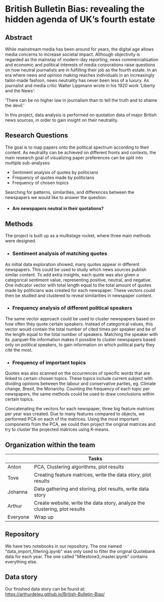 # British Bulletin Bias: revealing the hidden agenda of UK’s fourth estate

  

## Abstract

  

While mainstream media has been around for years, the digital age allows media concerns to increase societal impact. Although objectivity is regarded as the mainstay of modern-day reporting, news commercialisation and economic and political interests of media corporations raise questions on how neutral journalists are in fulfilling their job as the fourth estate. In an era where news and opinion making reaches individuals in an increasingly tailor-made fashion, news neutrality has never been less of a luxury. As journalist and media critic Walter Lippmann wrote in his 1920 work ‘Liberty and the News’: 

‘There can be no higher law in journalism than to tell the truth and to shame the devil.’

In this project, data analysis is performed on quotation data of major British news sources, in order to gain insight on their neutrality. 

## Research Questions

The goal is to map papers onto the political spectrum according to their content. As neutrality can be achieved on different fronts and contexts, the main research goal of visualizing paper preferences can be split into multiple sub-analyses:
-	Sentiment analysis of quotes by politicians
-	Frequency of quotes made by politicians
-	Frequency of chosen topics

Searching for patterns, similarities, and differences between the newspapers we would like to answer the question:
- #### Are newspapers neutral in their quotations?
  
## Methods

The project is built up as a multistage rocket, where three main methods were designed.

- ### Sentiment analysis of matching quotes
As initial data exploration showed, many quotes appear in different newspapers. This could be used to study which news sources publish similar content. To add extra insights, each quote was also given a categorical sentiment value, representing positive, neutral, and negative. One indicator vector with total length equal to the total amount of quotes made by politicians was created for each newspaper. These vectors could then be studied and clustered to reveal similarities in newspaper content.

- ### Frequency analysis of different political speakers

The same vector approach could be used to cluster newspapers based on how often they quote certain speakers. Instead of categorical values, this vector would contain the total number of cited times per speaker and be of the length equal to the total number of speakers. Matching the speaker with its .parquet-file information makes it possible to cluster newspapers based only on political speakers, to gain information on which political party they cite the most.

- ### Frequency of important topics
Quotes was also scanned on the occurrences of specific words that are linked to certain chosen topics. These topics include current subject with dividing opinions between the labour and conservative parties, eg. Climate change, Brexit, the Monarchy. Counting the frequency of each topic per newspapers, the same methods could be used to draw conclusions within certain topics.

Concatenating the vectors for each newspaper, three big feature matrices per year was created. Due to many features compared to objects, we performed PCA on each of the matrices. Using the most important components from the PCA, we could then project the original matrices and try to cluster the projected matrices using K-means.

## Organization within the team

|  | Tasks |
|--|--|
| Anton | PCA, Clustering algorithms, plot results |
| Tove| Creating feature matrices, write the data story, plot results  |
| Johanna | Data gathering and storing, plot results, write data story |   
| Arthur | Create website, write the data story, analyze the clustering, plot results |
| Everyone | Wrap up | 

## Repository
We have two notebooks in our repository. The one named "data_import_filtering.ipynb" was only used to filter the original Quotebank data for each year. The one called "Milestone3_master.ipynb" contains everything else.

## Data story
Our finished data story can be found at: 
https://arthurdeleu.github.io/British-Bulletin-Bias/
